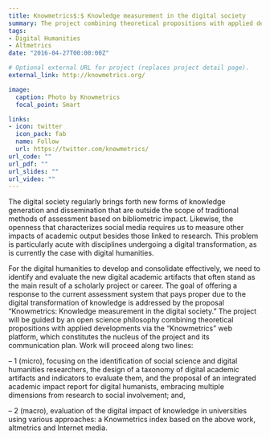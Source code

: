 ```yaml
---
title: Knowmetrics$:$ Knowledge measurement in the digital society
summary: The project combining theoretical propositions with applied developments via the ‘Knowmetrics’ web platform, which constitutes the nucleus of the project and its communication plan..
tags:
- Digital Humanities
- Altmetrics
date: "2016-04-27T00:00:00Z"

# Optional external URL for project (replaces project detail page).
external_link: http://knowmetrics.org/

image:
  caption: Photo by Knowmetrics
  focal_point: Smart

links:
- icon: twitter
  icon_pack: fab
  name: Follow
  url: https://twitter.com/knowmetrics/
url_code: ""
url_pdf: ""
url_slides: ""
url_video: ""
---
```


The digital society regularly brings forth new forms of knowledge generation and dissemination that are outside the scope of traditional methods of assessment based on bibliometric impact. Likewise, the openness that characterizes social media requires us to measure other impacts of academic output besides those linked to research. This problem is particularly acute with disciplines undergoing a digital transformation, as is currently the case with digital humanities.

For the digital humanities to develop and consolidate effectively, we need to identify and evaluate the new digital academic artifacts that often stand as the main result of a scholarly project or career. The goal of offering a response to the current assessment system that pays proper due to the digital transformation of knowledge is addressed by the proposal “Knowmetrics: Knowledge measurement in the digital society.” The project will be guided by an open science philosophy combining theoretical propositions with applied developments via the “Knowmetrics” web platform, which constitutes the nucleus of the project and its communication plan. Work will proceed along two lines:

– 1 (micro), focusing on the identification of social science and digital humanities researchers, the design of a taxonomy of digital academic artifacts and indicators to evaluate them, and the proposal of an integrated academic impact report for digital humanists, embracing multiple dimensions from research to social involvement; and,

– 2 (macro), evaluation of the digital impact of knowledge in universities using various approaches: a Knowmetrics index based on the above work, altmetrics and Internet media.
